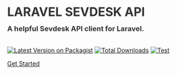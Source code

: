 <h1 style="color: #333333; font-weight: bold; margin: 0.75rem 0">LARAVEL SEVDESK API</h1>
<h3 style="color: #333333; font-weight: bold; margin-top: 0; margin-bottom: 2rem">A helpful Sevdesk API client for Laravel.</h3>

[![Latest Version on Packagist](https://img.shields.io/packagist/v/exlo89/laravel-sevdesk-api.svg?style=flat-square)](https://packagist.org/packages/exlo89/laravel-sevdesk-api)
[![Total Downloads](https://img.shields.io/packagist/dt/exlo89/laravel-sevdesk-api.svg?style=flat-square)](https://packagist.org/packages/exlo89/laravel-sevdesk-api)
[![Test](https://github.com/exlo89/laravel-sevdesk-api/actions/workflows/testing.yml/badge.svg?branch=main)](https://github.com/exlo89/laravel-sevdesk-api/actions/workflows/testing.yml)


<p class="buttons">
    <a href="#/gettingstarted">Get Started</a>    
</p>
